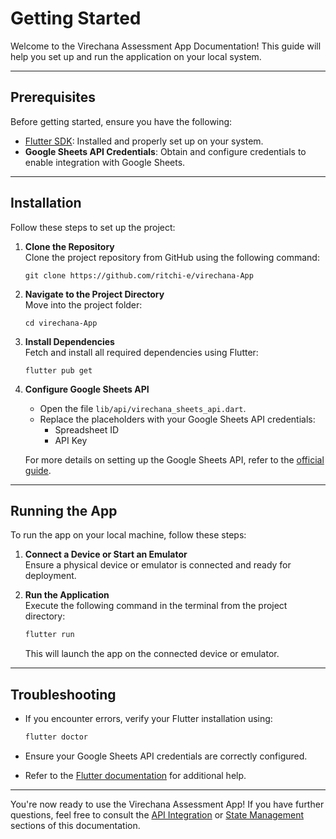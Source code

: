 # Getting Started

Welcome to the Virechana Assessment App Documentation! This guide will help you set up and run the application on your local system.

---

## **Prerequisites**

Before getting started, ensure you have the following:

- [Flutter SDK](https://docs.flutter.dev/get-started/install): Installed and properly set up on your system.
- **Google Sheets API Credentials**: Obtain and configure credentials to enable integration with Google Sheets.

---

## **Installation**

Follow these steps to set up the project:

1. **Clone the Repository**  
   Clone the project repository from GitHub using the following command:

   ```
   git clone https://github.com/ritchi-e/virechana-App
   ```

2. **Navigate to the Project Directory**  
   Move into the project folder:

   ```
   cd virechana-App
   ```

3. **Install Dependencies**  
   Fetch and install all required dependencies using Flutter:

   ```
   flutter pub get
   ```

4. **Configure Google Sheets API**

   - Open the file `lib/api/virechana_sheets_api.dart`.
   - Replace the placeholders with your Google Sheets API credentials:
     - Spreadsheet ID
     - API Key

   For more details on setting up the Google Sheets API, refer to the [official guide](https://developers.google.com/sheets/api/guides/concepts).

---

## **Running the App**

To run the app on your local machine, follow these steps:

1. **Connect a Device or Start an Emulator**  
   Ensure a physical device or emulator is connected and ready for deployment.

2. **Run the Application**  
   Execute the following command in the terminal from the project directory:

   ```bash
   flutter run
   ```

   This will launch the app on the connected device or emulator.

---

## **Troubleshooting**

- If you encounter errors, verify your Flutter installation using:

  ```bash
  flutter doctor
  ```

- Ensure your Google Sheets API credentials are correctly configured.
- Refer to the [Flutter documentation](https://docs.flutter.dev/) for additional help.

---

You're now ready to use the Virechana Assessment App! If you have further questions, feel free to consult the [API Integration](api_integration.md) or [State Management](state_management.md) sections of this documentation.

```

```
